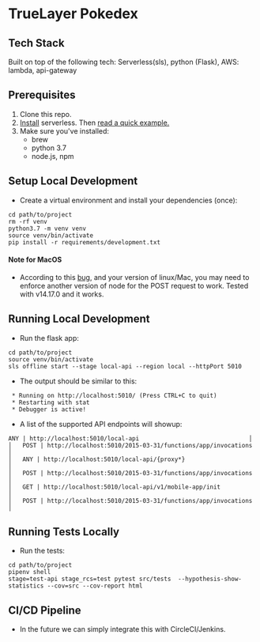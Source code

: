 # TrueLayer Pokedex

## Tech Stack
Built on top of the following tech: Serverless(sls), python (Flask), AWS: lambda, api-gateway


## Prerequisites
1. Clone this repo.
2. [Install](https://serverless.com/framework/docs/providers/aws/guide/installation/) serverless. Then [read a quick example.](https://serverless.com/blog/flask-python-rest-api-serverless-lambda-dynamodb)
3. Make sure you've installed:
	- brew
	- python 3.7
	- node.js, npm


## Setup Local Development
- Create a virtual environment and install your dependencies (once):
```shell script
cd path/to/project
rm -rf venv
python3.7 -m venv venv
source venv/bin/activate
pip install -r requirements/development.txt
```

#### Note for MacOS
- According to this [bug](https://github.com/dherault/serverless-offline/issues/1150), and your version of linux/Mac, you may need to enforce another version of node for the POST request to work. Tested with v14.17.0 and it works.

## Running Local Development
- Run the flask app:
```shell script
cd path/to/project
source venv/bin/activate
sls offline start --stage local-api --region local --httpPort 5010
```
   
- The output should be similar to this:
```shell script
 * Running on http://localhost:5010/ (Press CTRL+C to quit)
 * Restarting with stat
 * Debugger is active!
```

- A list of the supported API endpoints will showup:
```
ANY | http://localhost:5010/local-api                               │
│   POST | http://localhost:5010/2015-03-31/functions/app/invocations   │
│   ANY | http://localhost:5010/local-api/{proxy*}                      │
│   POST | http://localhost:5010/2015-03-31/functions/app/invocations   │
│   GET | http://localhost:5010/local-api/v1/mobile-app/init            │
│   POST | http://localhost:5010/2015-03-31/functions/app/invocations   │
```

## Running Tests Locally
- Run the tests:
```shell script
cd path/to/project
pipenv shell
stage=test-api stage_rcs=test pytest src/tests  --hypothesis-show-statistics --cov=src --cov-report html
```

## CI/CD Pipeline
- In the future we can simply integrate this with CircleCI/Jenkins.
